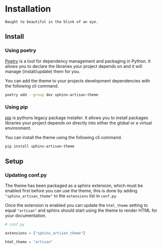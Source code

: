# Installation

```{rst-class} lead
Naught to beautiful in the blink of an eye.
```

## Install

### Using poetry

[Poetry](https://python-poetry.org) is a tool for dependency management and packaging
in Python. It allows you to declare the libraries your project depends on and it will
manage (install/update) them for you.

You can add the theme to your projects development dependencies with the following cli
command.


```sh
poetry add --group dev sphinx-artisan-theme
```

### Using pip

[pip](https://pip.pypa.io) is pythons legacy package installer. It allows you to 
install packages libraries your project depends on directly into either the global or a
virtual environment.

You can install the theme using the following cli command.


```sh
pip install sphinx-artisan-theme
```


## Setup 

### Updating conf.py

The theme has been packaged as a sphinx extension, which must be enabled first
before you can use the theme, this is done by adding `"sphinx_artisan_theme"` 
to the `extensions` list in `conf.py`.

Once the extension is enabled you can update the `html_theme` setting to equal
`"artisan"` and sphinx should start using the theme to render HTML for your
documentation.

```py
# conf.py

extensions = ["sphinx_artisan_theme"]

html_theme = "artisan"
```